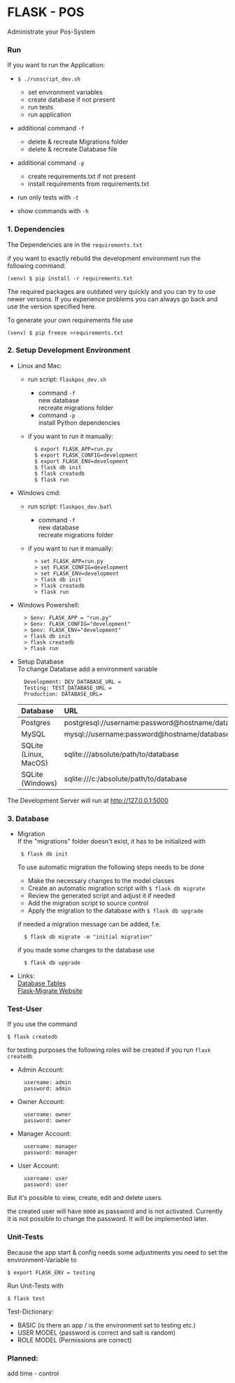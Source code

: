 # FLASK - POS

Administrate your Pos-System

### Run

If you want to run the Application:

- `$ ./runscript_dev.sh`
    - set environment variables
    - create database if not present
    - run tests
    - run application
   
- additional command `-f`
    - delete & recreate Migrations folder
    - delete & recreate Database file


- additional command `-p`
   - create requirements.txt if not present
   - install requirements from requirements.txt

- run only tests with `-t`
- show commands with `-h`
    

### 1. Dependencies

The Dependencies are in the `requirements.txt`

if you want to exactly rebuild the development environment
run the following command:

    (venv) $ pip install -r requirements.txt
    
The required packages are outdated very quickly and you can try to use newer versions.
If you experience problems you can always go back and use the version specified here.

To generate your own requirements file use

    (venv) $ pip freeze >requirements.txt

### 2. Setup Development Environment

- Linux and Mac:

    - run script: `flaskpos_dev.sh`
        - command `-f`\
            new database\
            recreate migrations folder
        - command `-p`\
            install Python dependencies
    
    - if you want to run it manually:

            $ export FLASK_APP=run.py
            $ export FLASK_CONFIG=development
            $ export FLASK_ENV=development
            $ flask db init
            $ flask createdb
            $ flask run
- Windows cmd:

    - run script: `flaskpos_dev.bat`\
      - command `-f`\
        new database\
        recreate migrations folder
    
    - if you want to run it manually:

            > set FLASK_APP=run.py
            > set FLASK_CONFIG=development
            > set FLASK_ENV=development
            > flask db init
            > flask createdb
            > flask run
- Windows Powershell:

        > $env: FLASK_APP = "run.py"
        > $env: FLASK_CONFIG="development"
        > $env: FLASK_ENV="development"
        > flask db init
        > flask createdb
        > flask run
- Setup Database\
To change Database add a environment variable
        
        Development: DEV_DATABASE_URL =
        Testing: TEST_DATABASE_URL =
        Production: DATABASE_URL=

    | Database | URL |
    |:---|:---|
    | Postgres | postgresql://username:password@hostname/database |
    | MySQL | mysql://username:password@hostname/database |
    | SQLite (Linux, MacOS) | sqlite:///absolute/path/to/database |
    | SQLite (Windows)  | sqlite:///c:/absolute/path/to/database

   
The Development Server will run at http://127.0.0.1:5000

### 3. Database

- Migration\
If the "migrations" folder doesn't exist, it has to be initialized with
       
       $ flask db init 
    To use automatic migration the following steps needs to be done
    + Make the necessary changes to the model classes
    + Create an automatic migration script with `$ flask db migrate`
    + Review the generated script and adjust it if needed
    + Add the migration script to source control
    + Apply the migration to the database with `$ flask db upgrade`
    
    if needed a migration message can be added, f.e.
    
        $ flask db migrate -m "initial migration"
    
    if you made some changes to the database use
    
        $ flask db upgrade
    

- Links:\
[ Database Tables ](documentation/database/index.md "Database Tables" )\
[ Flask-Migrate Website ](https://flask-migrate.readthedocs.io/en/latest/
                                                 "Online Documentation" )

### Test-User

If you use the command

    $ flask createdb
    
for testing purposes the following roles will be created
if you run `flask createdb`

- Admin Account:

        username: admin
        password: admin

- Owner Account:

        username: owner
        password: owner

- Manager Account:

        username: manager
        password: manager

- User Account:

        username: user
        password: user
           
But it's possible to view, create, edit and delete users.

the created user will have `0000` as password and is not activated.
Currently it is not possible to change the password. It will be implemented later.

### Unit-Tests

Because the app start & config needs some adjustments you need to set the environment-Variable to

    $ export FLASK_ENV = testing
    

Run Unit-Tests with
        
    $ flask test
        
Test-Dictionary:

- BASIC (is there an app / is the environment set to testing etc.)
- USER MODEL (password is correct and salt is random)
- ROLE MODEL (Permissions are correct)


### Planned:

add time - control 